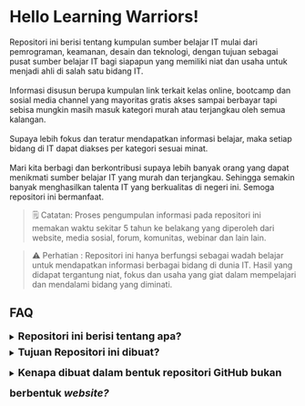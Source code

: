 # Hello Learning Warriors!

Repositori ini berisi tentang kumpulan sumber belajar IT mulai dari pemrograman, keamanan, desain dan teknologi, dengan tujuan sebagai pusat sumber belajar IT bagi siapapun yang memiliki niat dan usaha untuk menjadi ahli di salah satu bidang IT. 
<br></br>Informasi disusun berupa kumpulan link terkait kelas online, bootcamp dan sosial media channel yang mayoritas gratis akses sampai berbayar tapi sebisa mungkin masih masuk kategori murah atau terjangkau oleh semua kalangan. 
<br></br>Supaya lebih fokus dan teratur mendapatkan informasi belajar, maka setiap bidang di IT dapat diakses per kategori sesuai minat. 
<br></br>Mari kita berbagi dan berkontribusi supaya lebih banyak orang yang dapat menikmati sumber belajar IT yang murah dan terjangkau. Sehingga semakin banyak menghasilkan talenta IT yang berkualitas di negeri ini. Semoga repositori ini bermanfaat.

> 🗒️ Catatan: Proses pengumpulan informasi pada repositori ini memakan waktu sekitar 5 tahun ke belakang yang diperoleh dari website, media sosial, forum, komunitas, webinar dan lain lain.

> ⚠️ Perhatian : Repositori ini hanya berfungsi sebagai wadah belajar untuk  mendapatkan informasi berbagai bidang di dunia IT. Hasil yang didapat tergantung niat, fokus dan usaha yang giat dalam mempelajari dan mendalami bidang yang diminati.


## FAQ
<details>
    <summary><b><font size="4">Repositori ini berisi tentang apa?</b></font></summary>
    <p>Repositori ini berisi tentang informasi panduan belajar dunia IT seputar pemrograman, keamanan, desain dan teknologi</p>
</details>
<details>
    <summary><b><font size="4" style="line-height:2">Tujuan Repositori ini dibuat?</b></font></summary>
    <p>Karena sulitnya mencari dan mendapatkan informasi yang relevan terkait jalur belajar bidang IT yang sangat luas serta menjadi pusat panduan yang baik serta terarah, kedepanya semoga banyak terciptanya talenta di bidang IT yang berkualitas dan berkompeten untuk dapat memajukan IT di Indonesia</p>
</details>
<details>
    <summary><b><font size="4" style="line-height:2">Kenapa dibuat dalam bentuk repositori GitHub bukan berbentuk <i>website?</i></b></font></summary>
    <p>Supaya mudah dalam <i>maintenance</i>, <i>edit</i>, dan melihat <i>history</i> setiap perubahan atau penambahan informasi serta supaya banyak orang yang dapat berkontribusi yang dapat berfungsi sebagai portfolio ketika ikut andil dalam membagikan informasi bermanfaat untuk orang lain</p>
</details>